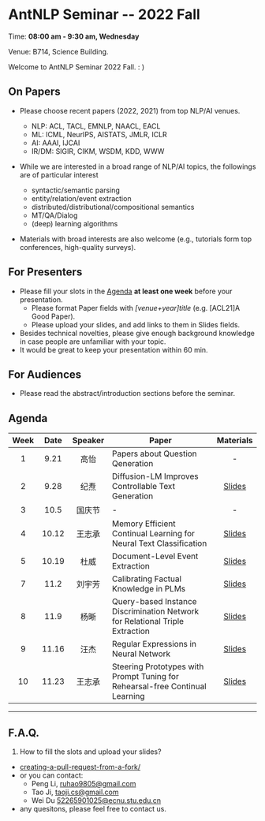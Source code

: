 # AntNLP Seminar -- 2022 Fall

Time: **08:00 am - 9:30 am, Wednesday**

Venue: B714, Science Building.

Welcome to AntNLP Seminar 2022 Fall. : )

## On Papers

- Please choose recent papers (2022, 2021) from top NLP/AI venues. 
  - NLP: ACL, TACL, EMNLP, NAACL, EACL
  - ML:  ICML, NeurIPS, AISTATS, JMLR, ICLR
  - AI:  AAAI, IJCAI
  - IR/DM: SIGIR, CIKM, WSDM, KDD, WWW

- While we are interested in a broad range of NLP/AI topics, the followings are of particular interest
  - syntactic/semantic parsing
  - entity/relation/event extraction
  - distributed/distributional/compositional semantics
  - MT/QA/Dialog
  - (deep) learning algorithms

- Materials with broad interests are also welcome (e.g., tutorials form top conferences, high-quality surveys).

## For Presenters

- Please fill your slots in the [Agenda](#agenda) **at least one week** before your presentation.
  - Please format Paper fields with *[venue+year]title* (e.g. [ACL21]A Good Paper).
  - Please upload your slides, and add links to them in Slides fields.
- Besides technical novelties, please give enough background knowledge in case people are unfamiliar with your topic.
- It would be great to keep your presentation within 60 min.

## For Audiences

- Please read the abstract/introduction sections before the seminar.

## Agenda

Week   	| Date 	| Speaker   | Paper   	| Materials
:---:  	| :---: | :---:		| --- 		| :---:
1 	|9.21 	| 高怡	|Papers about Question Qeneration| -
2 	|9.28 	| 纪焘	|Diffusion-LM Improves Controllable Text Generation | [Slides](https://github.com/AntNLP/seminar/blob/master/2022Fall_AntNLP/week2/Diffusion-LM.pdf)
3 	|10.5 	| 国庆节   |-|-
4 	|10.12 	| 王志承 	|Memory Efficient Continual Learning for Neural Text Classification|[Slides](https://github.com/AntNLP/seminar/blob/master/2022Fall_AntNLP/week4/ada.pdf)
5 	|10.19 	| 杜威 	|Document-Level Event Extraction|[Slides](https://github.com/AntNLP/seminar/blob/master/2022Fall_AntNLP/week5/2022-10-24%E7%BB%84%E4%BC%9A.pdf)
7 	|11.2	| 刘宇芳 	|Calibrating Factual Knowledge in PLMs|[Slides](https://github.com/AntNLP/seminar/blob/master/2022Fall_AntNLP/week6/1102.pdf)
8 	|11.9	| 杨晰	| Query-based Instance Discrimination Network for Relational Triple Extraction|[Slides](https://github.com/AntNLP/seminar/blob/master/2022Fall_AntNLP/week8/slides.pdf)
9 	|11.16	| 汪杰 	|Regular Expressions in Neural Network|[Slides](https://github.com/AntNLP/seminar/blob/master/2022Fall_AntNLP/week9/slides.pdf)
10	|11.23	| 王志承	|Steering Prototypes with Prompt Tuning for Rehearsal-free Continual Learning | [Slides](https://github.com/AntNLP/seminar/blob/master/2022Fall_AntNLP/week10/CPP.pdf)

---
## F.A.Q.

1. How to fill the slots and upload your slides?
- [creating-a-pull-request-from-a-fork/](https://help.github.com/articles/creating-a-pull-request-from-a-fork/)
- or you can contact:
  - Peng Li, <ruhao9805@gmail.com>
  - Tao Ji, <taoji.cs@gmail.com>
  - Wei Du <52265901025@ecnu.stu.edu.cn>
- any quesitons, please feel free to contact us.


